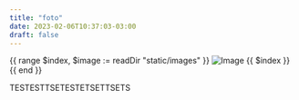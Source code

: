 ```yaml
---
title: "foto"
date: 2023-02-06T10:37:03-03:00
draft: false
---
```


<div class="image-gallery">
{{ range $index, $image := readDir "static/images" }}
  <img src="{{ "images/" | relURL }}{{ $image.Name }}" alt="Image {{ $index }}">
{{ end }}
</div>

<div> <p>TESTESTTSETESTETSETTSETS</p>
</div>
<link rel="stylesheet" href="/css/gallery.css">